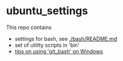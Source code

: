 # ubuntu_settings

This repo contains
- settings for bash, see [./bash/README.md](./bash/README.md)
- set of utility scripts in 'bin'
- [tips on using 'git_bash' on Windows](README_gitbash_windows.md)

